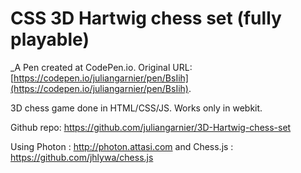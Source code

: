 # CSS 3D Hartwig chess set (fully playable)
 _A Pen created at CodePen.io. Original URL: [https://codepen.io/juliangarnier/pen/BsIih](https://codepen.io/juliangarnier/pen/BsIih).

 3D chess game done in HTML/CSS/JS. 
Works only in webkit. 

Github repo: 
https://github.com/juliangarnier/3D-Hartwig-chess-set 

Using Photon : http://photon.attasi.com and Chess.js : https://github.com/jhlywa/chess.js